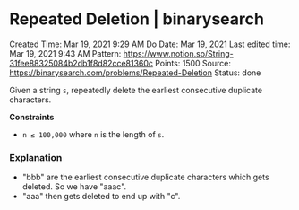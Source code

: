 # Repeated Deletion | binarysearch

Created Time: Mar 19, 2021 9:29 AM
Do Date: Mar 19, 2021
Last edited time: Mar 19, 2021 9:43 AM
Pattern: https://www.notion.so/String-31fee88325084b2db1f8d82cce81360c
Points: 1500
Source: https://binarysearch.com/problems/Repeated-Deletion
Status: done

Given a string `s`, repeatedly delete the earliest consecutive duplicate characters.

**Constraints**

- `n ≤ 100,000` where `n` is the length of `s`.

### **Explanation**

- "bbb" are the earliest consecutive duplicate characters which gets deleted. So we have "aaac".
- "aaa" then gets deleted to end up with "c".